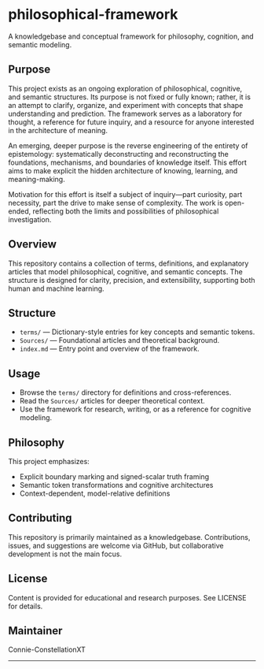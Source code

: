 # philosophical-framework

A knowledgebase and conceptual framework for philosophy, cognition, and semantic modeling.

## Purpose

This project exists as an ongoing exploration of philosophical, cognitive, and semantic structures. Its purpose is not fixed or fully known; rather, it is an attempt to clarify, organize, and experiment with concepts that shape understanding and prediction. The framework serves as a laboratory for thought, a reference for future inquiry, and a resource for anyone interested in the architecture of meaning.

An emerging, deeper purpose is the reverse engineering of the entirety of epistemology: systematically deconstructing and reconstructing the foundations, mechanisms, and boundaries of knowledge itself. This effort aims to make explicit the hidden architecture of knowing, learning, and meaning-making.

Motivation for this effort is itself a subject of inquiry—part curiosity, part necessity, part the drive to make sense of complexity. The work is open-ended, reflecting both the limits and possibilities of philosophical investigation.

## Overview
This repository contains a collection of terms, definitions, and explanatory articles that model philosophical, cognitive, and semantic concepts. The structure is designed for clarity, precision, and extensibility, supporting both human and machine learning.

## Structure
- `terms/` — Dictionary-style entries for key concepts and semantic tokens.
- `Sources/` — Foundational articles and theoretical background.
- `index.md` — Entry point and overview of the framework.

## Usage
- Browse the `terms/` directory for definitions and cross-references.
- Read the `Sources/` articles for deeper theoretical context.
- Use the framework for research, writing, or as a reference for cognitive modeling.

## Philosophy
This project emphasizes:
- Explicit boundary marking and signed-scalar truth framing
- Semantic token transformations and cognitive architectures
- Context-dependent, model-relative definitions

## Contributing
This repository is primarily maintained as a knowledgebase. Contributions, issues, and suggestions are welcome via GitHub, but collaborative development is not the main focus.

## License
Content is provided for educational and research purposes. See LICENSE for details.

## Maintainer
Connie-ConstellationXT

---

